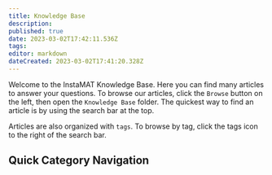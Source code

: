 ```yaml
---
title: Knowledge Base
description: 
published: true
date: 2023-03-02T17:42:11.536Z
tags: 
editor: markdown
dateCreated: 2023-03-02T17:41:20.328Z
---
```


Welcome to the InstaMAT Knowledge Base. Here you can find many articles to answer your questions. To browse our articles, click the `Browse` button on the left, then open the `Knowledge Base` folder. The quickest way to find an article is by using the search bar at the top.

Articles are also organized with `tags`. To browse by tag, click the tags icon to the right of the search bar.

## Quick Category Navigation